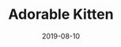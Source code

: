 ---
title: Adorable Kitten
id: adorable-kitten
resolution: 3264x2448
date: 2019-08-10
camera: Huawei LDN-L21
iso: 100
focalLength: 3.462mm
shutterSpeed: 1/227
aperture: f/4
---